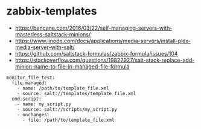 # zabbix-templates

* https://bencane.com/2016/03/22/self-managing-servers-with-masterless-saltstack-minions/
* https://www.linode.com/docs/applications/media-servers/install-plex-media-server-with-salt/
* https://github.com/saltstack-formulas/zabbix-formula/issues/104
* https://stackoverflow.com/questions/19822927/salt-stack-replace-add-minion-name-to-file-in-managed-file-formula

```SaltStack
monitor_file_test:
  file.managed:
    - name: /path/to/template_file.xml
    - source: salt://templates/template_file.xml
  cmd.script:
    - name: my_script.py
    - source: salt://scripts/my_script.py
    - onchanges:
      - file: /path/to/template_file.xml
```
